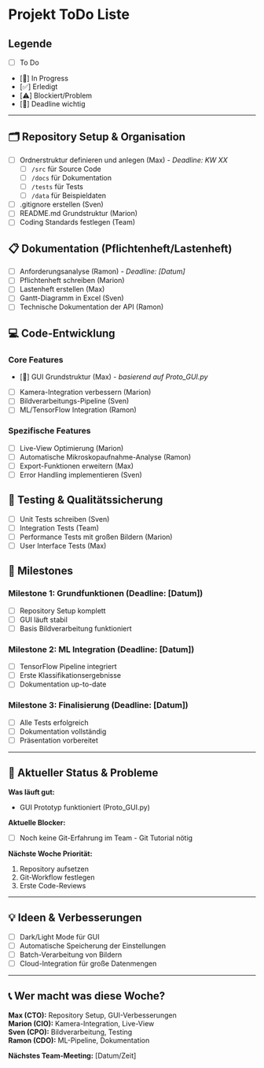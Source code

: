 # Projekt ToDo Liste

## Legende
- [ ] To Do
- [🔄] In Progress  
- [✅] Erledigt
- [⚠️] Blockiert/Problem
- [📅] Deadline wichtig

---

## 🗂️ Repository Setup & Organisation
- [ ] Ordnerstruktur definieren und anlegen (Max) - *Deadline: KW XX*
  - [ ] `/src` für Source Code
  - [ ] `/docs` für Dokumentation  
  - [ ] `/tests` für Tests
  - [ ] `/data` für Beispieldaten
- [ ] .gitignore erstellen (Sven)
- [ ] README.md Grundstruktur (Marion)
- [ ] Coding Standards festlegen (Team)

## 📋 Dokumentation (Pflichtenheft/Lastenheft)
- [ ] Anforderungsanalyse (Ramon) - *Deadline: [Datum]*
- [ ] Pflichtenheft schreiben (Marion)
- [ ] Lastenheft erstellen (Max)
- [ ] Gantt-Diagramm in Excel (Sven)
- [ ] Technische Dokumentation der API (Ramon)

## 💻 Code-Entwicklung
### Core Features
- [🔄] GUI Grundstruktur (Max) - *basierend auf Proto_GUI.py*
- [ ] Kamera-Integration verbessern (Marion)
- [ ] Bildverarbeitungs-Pipeline (Sven)
- [ ] ML/TensorFlow Integration (Ramon)

### Spezifische Features  
- [ ] Live-View Optimierung (Marion)
- [ ] Automatische Mikroskopaufnahme-Analyse (Ramon)
- [ ] Export-Funktionen erweitern (Max)
- [ ] Error Handling implementieren (Sven)

## 🧪 Testing & Qualitätssicherung
- [ ] Unit Tests schreiben (Sven)
- [ ] Integration Tests (Team)
- [ ] Performance Tests mit großen Bildern (Marion)
- [ ] User Interface Tests (Max)

## 🎯 Milestones
### Milestone 1: Grundfunktionen (Deadline: [Datum])
- [ ] Repository Setup komplett
- [ ] GUI läuft stabil
- [ ] Basis Bildverarbeitung funktioniert

### Milestone 2: ML Integration (Deadline: [Datum])  
- [ ] TensorFlow Pipeline integriert
- [ ] Erste Klassifikationsergebnisse
- [ ] Dokumentation up-to-date

### Milestone 3: Finalisierung (Deadline: [Datum])
- [ ] Alle Tests erfolgreich
- [ ] Dokumentation vollständig
- [ ] Präsentation vorbereitet

---

## 🚨 Aktueller Status & Probleme
**Was läuft gut:**
- GUI Prototyp funktioniert (Proto_GUI.py)

**Aktuelle Blocker:**
- [ ] Noch keine Git-Erfahrung im Team - Git Tutorial nötig

**Nächste Woche Priorität:**
1. Repository aufsetzen
2. Git-Workflow festlegen  
3. Erste Code-Reviews

---

## 💡 Ideen & Verbesserungen
- [ ] Dark/Light Mode für GUI
- [ ] Automatische Speicherung der Einstellungen
- [ ] Batch-Verarbeitung von Bildern
- [ ] Cloud-Integration für große Datenmengen

---

## 📞 Wer macht was diese Woche?
**Max (CTO):** Repository Setup, GUI-Verbesserungen  
**Marion (CIO):** Kamera-Integration, Live-View  
**Sven (CPO):** Bildverarbeitung, Testing  
**Ramon (CDO):** ML-Pipeline, Dokumentation

**Nächstes Team-Meeting:** [Datum/Zeit]